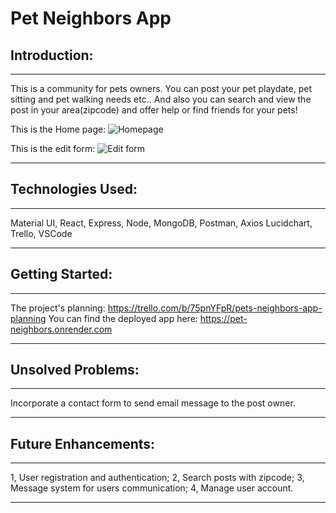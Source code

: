 # Pet Neighbors App

## Introduction:
---
This is a community for pets owners. You can post your pet playdate, pet sitting and pet walking needs etc.. And also you can search and view the post in your area(zipcode) and offer help or find friends for your pets!

This is the Home page:
![Homepage](https://github.com/yingwerica/Pet_Neighbors_MERN/blob/main/client/src/images/Pet%20Neighbors%20homepage%202023-02-01%20141313.jpg)

This is the edit form:
![Edit form](https://github.com/yingwerica/Pet_Neighbors_MERN/blob/main/client/src/images/Pet%20Neighbors%20Edit%20form%202023-02-01%20141448.jpg)

---
## Technologies Used:
---
Material UI, React, Express, Node, MongoDB, Postman, Axios
Lucidchart, Trello, VSCode

---

## Getting Started: 
---
The project's planning: https://trello.com/b/75pnYFpR/pets-neighbors-app-planning
You can find the deployed app here: https://pet-neighbors.onrender.com

---

## Unsolved Problems: 
---
Incorporate a contact form to send email message to the post owner.

---


## Future Enhancements:
--- 
1, User registration and authentication;
2, Search posts with zipcode;
3, Message system for users communication;
4, Manage user account.

---